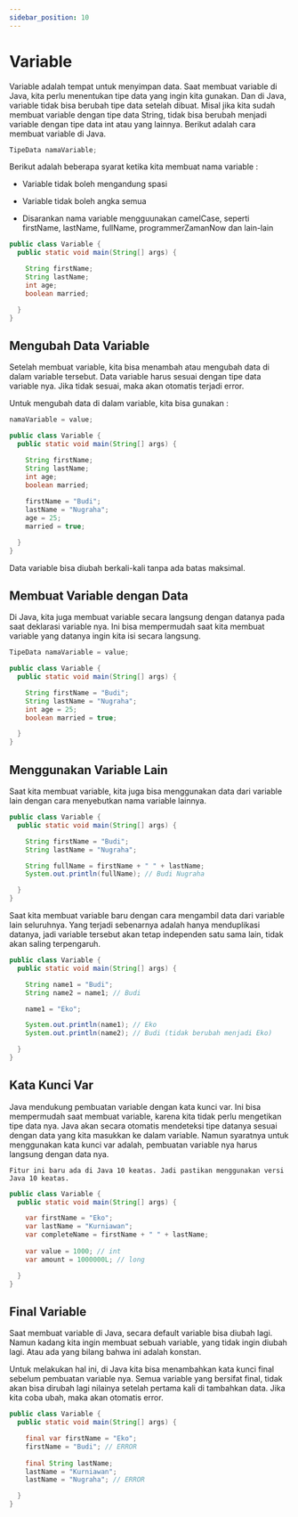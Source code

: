 ```yaml
---
sidebar_position: 10
---
```


# Variable

Variable adalah tempat untuk menyimpan data. Saat membuat variable di Java, kita perlu menentukan tipe data yang ingin
kita gunakan. Dan di Java, variable tidak bisa berubah tipe data setelah dibuat. Misal jika kita sudah membuat variable
dengan tipe data String, tidak bisa berubah menjadi variable dengan tipe data int atau yang lainnya. Berikut adalah cara
membuat variable di Java.

```java
TipeData namaVariable;
```

Berikut adalah beberapa syarat ketika kita membuat nama variable :

- Variable tidak boleh mengandung spasi
- Variable tidak boleh angka semua

- Disarankan nama variable mengguunakan camelCase, seperti firstName, lastName, fullName, programmerZamanNow dan
  lain-lain

```java title="Variable.java"
public class Variable {
  public static void main(String[] args) {

    String firstName;
    String lastName;
    int age;
    boolean married;

  }
}
```

## Mengubah Data Variable

Setelah membuat variable, kita bisa menambah atau mengubah data di dalam variable tersebut. Data variable harus sesuai
dengan tipe data variable nya. Jika tidak sesuai, maka akan otomatis terjadi error.

Untuk mengubah data di dalam variable, kita bisa gunakan :

```java 
namaVariable = value;
```

```java title="Variable.java"
public class Variable {
  public static void main(String[] args) {

    String firstName;
    String lastName;
    int age;
    boolean married;
    
    firstName = "Budi";
    lastName = "Nugraha";
    age = 25;
    married = true;

  }
}
```

Data variable bisa diubah berkali-kali tanpa ada batas maksimal.

## Membuat Variable dengan Data

Di Java, kita juga membuat variable secara langsung dengan datanya pada saat deklarasi variable nya. Ini bisa
mempermudah saat kita membuat variable yang datanya ingin kita isi secara langsung.

```java
TipeData namaVariable = value;
```

```java title="Variable.java"
public class Variable {
  public static void main(String[] args) {

    String firstName = "Budi";
    String lastName = "Nugraha";
    int age = 25;
    boolean married = true;

  }
}
```

## Menggunakan Variable Lain

Saat kita membuat variable, kita juga bisa menggunakan data dari variable lain dengan cara menyebutkan nama variable
lainnya.

```java title="Variable.java"
public class Variable {
  public static void main(String[] args) {

    String firstName = "Budi";
    String lastName = "Nugraha";

    String fullName = firstName + " " + lastName;
    System.out.println(fullName); // Budi Nugraha

  }
}
```

Saat kita membuat variable baru dengan cara mengambil data dari variable lain seluruhnya. Yang terjadi sebenarnya adalah
hanya menduplikasi datanya, jadi variable tersebut akan tetap independen satu sama lain, tidak akan saling terpengaruh.

```java title="Variable.java:
public class Variable {
  public static void main(String[] args) {

    String name1 = "Budi";
    String name2 = name1; // Budi

    name1 = "Eko";

    System.out.println(name1); // Eko
    System.out.println(name2); // Budi (tidak berubah menjadi Eko)

  }
}
```

## Kata Kunci Var

Java mendukung pembuatan variable dengan kata kunci var. Ini bisa mempermudah saat membuat variable, karena kita tidak
perlu mengetikan tipe data nya. Java akan secara otomatis mendeteksi tipe datanya sesuai dengan data yang kita masukkan
ke dalam variable. Namun syaratnya untuk menggunakan kata kunci var adalah, pembuatan variable nya harus langsung dengan
data nya.

    Fitur ini baru ada di Java 10 keatas. Jadi pastikan menggunakan versi Java 10 keatas.

```java title="Variable"
public class Variable {
  public static void main(String[] args) {

    var firstName = "Eko";
    var lastName = "Kurniawan";
    var completeName = firstName + " " + lastName;
    
    var value = 1000; // int
    var amount = 1000000L; // long

  }
}
```

## Final Variable

Saat membuat variable di Java, secara default variable bisa diubah lagi. Namun kadang kita ingin membuat sebuah
variable, yang tidak ingin diubah lagi. Atau ada yang bilang bahwa ini adalah konstan.

Untuk melakukan hal ini, di Java kita bisa menambahkan kata kunci final sebelum pembuatan variable nya. Semua variable
yang bersifat final, tidak akan bisa dirubah lagi nilainya setelah pertama kali di tambahkan data. Jika kita coba ubah,
maka akan otomatis error.

```java title="Variable.java"
public class Variable {
  public static void main(String[] args) {

    final var firstName = "Eko";
    firstName = "Budi"; // ERROR
    
    final String lastName;
    lastName = "Kurniawan";
    lastName = "Nugraha"; // ERROR

  }
}
```
